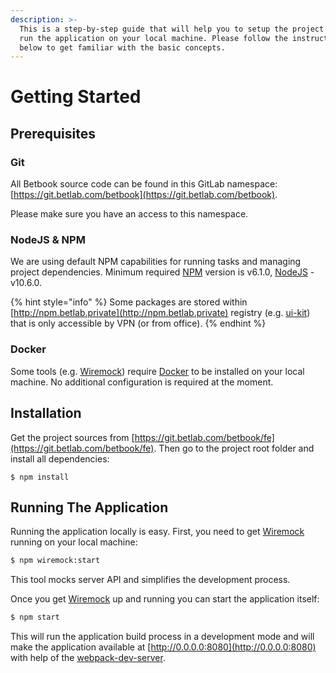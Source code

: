 ```yaml
---
description: >-
  This is a step-by-step guide that will help you to setup the project and to
  run the application on your local machine. Please follow the instructions
  below to get familiar with the basic concepts.
---
```


# Getting Started

## Prerequisites

### Git

All Betbook source code can be found in this GitLab namespace: [https://git.betlab.com/betbook](https://git.betlab.com/betbook).

Please make sure you have an access to this namespace.

### NodeJS & NPM

We are using default NPM capabilities for running tasks and managing project dependencies. Minimum required [NPM](https://www.npmjs.com/) version is v6.1.0, [NodeJS](https://nodejs.org/en/) - v10.6.0.

{% hint style="info" %}
Some packages are stored within [http://npm.betlab.private](http://npm.betlab.private) registry \(e.g. [ui-kit](http://ui-kit.com)\) that is only accessible by VPN \(or from office\).
{% endhint %}

### Docker

Some tools \(e.g. [Wiremock](http://Wiremock.com)\) require [Docker](https://www.docker.com/) to be installed on your local machine. No additional configuration is required at the moment.

## Installation

Get the project sources from [https://git.betlab.com/betbook/fe](https://git.betlab.com/betbook/fe). Then go to the project root folder and install all dependencies:

```text
$ npm install
```

## Running The Application

Running the application locally is easy. First, you need to get [Wiremock](http://Wiremock.com) running on your local machine:

```bash
$ npm wiremock:start
```

This tool mocks server API and simplifies the development process.

Once you get [Wiremock](http://Wiremock.com) up and running you can start the application itself:

```bash
$ npm start
```

This will run the application build process in a development mode and will make the application available at [http://0.0.0.0:8080](http://0.0.0.0:8080) with help of the [webpack-dev-server](https://github.com/webpack/webpack-dev-server).

